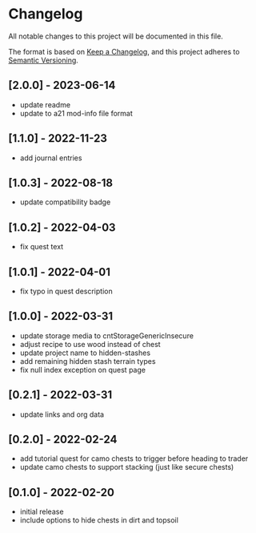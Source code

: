 # Changelog

All notable changes to this project will be documented in this file.

The format is based on [Keep a Changelog](https://keepachangelog.com/en/1.0.0/),
and this project adheres to [Semantic Versioning](https://semver.org/spec/v2.0.0.html).

## [2.0.0] - 2023-06-14

- update readme
- update to a21 mod-info file format

## [1.1.0] - 2022-11-23

- add journal entries

## [1.0.3] - 2022-08-18

- update compatibility badge

## [1.0.2] - 2022-04-03

- fix quest text

## [1.0.1] - 2022-04-01

- fix typo in quest description

## [1.0.0] - 2022-03-31

- update storage media to cntStorageGenericInsecure
- adjust recipe to use wood instead of chest
- update project name to hidden-stashes
- add remaining hidden stash terrain types
- fix null index exception on quest page

## [0.2.1] - 2022-03-31

- update links and org data

## [0.2.0] - 2022-02-24

- add tutorial quest for camo chests to trigger before heading to trader
- update camo chests to support stacking (just like secure chests)

## [0.1.0] - 2022-02-20

- initial release
- include options to hide chests in dirt and topsoil

